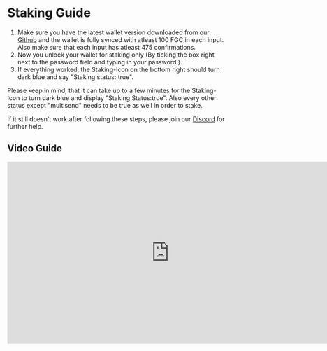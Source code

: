 # Staking Guide

1. Make sure you have the latest wallet version downloaded from our [Github](https://github.com/FantasyGold/FantasyGold-Core/releases) and the wallet is fully synced with atleast 100 FGC in each input. Also make sure that each input has atleast 475 confirmations.
2. Now you unlock your wallet for staking only (By ticking the box right next to the password field and typing in your password.).
3. If everything worked, the Staking-Icon on the bottom right should turn dark blue and say "Staking status: true".

Please keep in mind, that it can take up to a few minutes for the Staking-Icon to turn dark blue and display "Staking Status:true".
Also every other status except "multisend" needs to be true as well in order to stake.

If it still doesn't work after following these steps, please join our [Discord](https://discord.me/fantasygoldcrypto) for further help.

## Video Guide
<div class="video-wrapper">
<iframe width="740" height="416" src="https://www.youtube.com/embed/YUkNO-Vt3ww" frameborder="0" allow="accelerometer; autoplay; encrypted-media; gyroscope; picture-in-picture" allowfullscreen></iframe>
</div>

